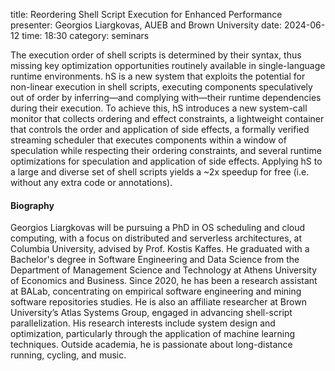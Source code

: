 title: Reordering Shell Script Execution for Enhanced Performance
presenter: Georgios Liargkovas, AUEB and Brown University
date: 2024-06-12
time: 18:30
category: seminars

The execution order of shell scripts is determined by their syntax, thus missing key optimization opportunities routinely available in single-language runtime environments.
hS is a new system that exploits the potential for non-linear execution in shell scripts, executing components speculatively out of order by inferring—and complying with—their runtime dependencies during their execution.
To achieve this, hS introduces a new system-call monitor that collects ordering and effect constraints, a lightweight container that controls the order and application of side effects, a formally verified streaming scheduler that executes components within a window of speculation while respecting their ordering constraints, and several runtime optimizations for speculation and application of side effects.
Applying hS to a large and diverse set of shell scripts yields a ~2x speedup for free (i.e. without any extra code or annotations).

#### Biography
Georgios Liargkovas will be pursuing a PhD in OS scheduling and cloud computing, with a focus on distributed and serverless architectures, at Columbia University, advised by Prof. Kostis Kaffes. He graduated with a Bachelor's degree in Software Engineering and Data Science from the Department of Management Science and Technology at Athens University of Economics and Business. Since 2020, he has been a research assistant at BALab, concentrating on empirical software engineering and mining software repositories studies. He is also an affiliate researcher at Brown University’s Atlas Systems Group, engaged in advancing shell-script parallelization. His research interests include system design and optimization, particularly through the application of machine learning techniques. Outside academia, he is passionate about long-distance running, cycling, and music.

